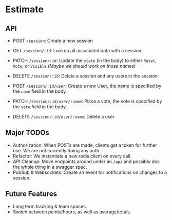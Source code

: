 # Estimate


## API

* POST `/session`: Create a new session
* GET `/session/:id`: Lookup all associated data with a session
* PATCH `/session/:id`: Update the `state` (in the body) to either `Reset`, `Vote`, or `Visible` _(Maybe we should work on those names)_
* DELETE `/session/:id`: Delete a session and any users in the session

* POST `/session/:id/user`: Create a new User, the name is specified by the `name` field in the body.
* PATCH `/session/:id/user/:name`: Place a vote, the vote is specified by the `vote` field in the body.
* DELETE `/session/:id/user/:name`: Delete a user


## Major TODOs
- Authorization: When POSTs are made, clients get a token for further use. We are not currently doing any auth.
- Refactor: We instantiate a new redis client on every call.
- API Cleanup: Move endpoints around under an `/api` and possibly doc the whole thing in a swagger spec.
- PubSub & Websockets: Create an event for notifications on changes to a session.

## Future Features
- Long term tracking & team spaces.
- Switch between points/hours, as well as average/totals.
